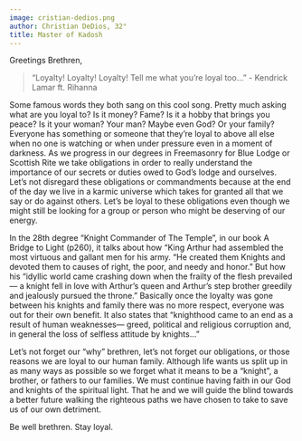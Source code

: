 ```yaml
---
image: cristian-dedios.png
author: Christian DeDios, 32°
title: Master of Kadosh
---
```


Greetings Brethren, 

> “Loyalty! Loyalty! Loyalty! Tell me what you’re loyal too…” - Kendrick Lamar ft. Rihanna 
 
Some famous words they both sang on this cool song. Pretty much asking what are you loyal to? Is it money? Fame? Is it a hobby that brings you peace? Is it your woman? Your man? Maybe even God? Or your family? Everyone has something or someone that they’re loyal to above all else when no one is watching or when under pressure even in a moment of darkness. As we progress in our degrees in Freemasonry for Blue Lodge or Scottish Rite we take obligations in order to really understand the importance of our secrets or duties owed to God’s lodge and ourselves. Let’s not disregard these obligations or commandments because at the end of the day we live in a karmic universe which takes for granted all that we say or do against others. Let’s be loyal to these obligations even though we might still be looking for a group or person who might be deserving of our energy. 
        

In the 28th degree “Knight Commander of The Temple”, in our book A Bridge to Light (p260), it talks about how “King Arthur had assembled the most virtuous and gallant men for his army. “He created them Knights and devoted them to causes of right, the poor, and needy and honor.” But how his “idyllic world came crashing down when the frailty of the flesh prevailed— a knight fell in love with Arthur’s queen and Arthur’s step brother greedily and jealously pursued the throne.” Basically once the loyalty was gone between his knights and family there was no more respect, everyone was out for their own benefit. It also states that “knighthood came to an end as a result of human weaknesses— greed, political and religious corruption and, in general the loss of selfless attitude by knights…”
         

Let’s not forget our “why” brethren, let’s not forget our obligations, or those reasons we are loyal to our human family. Although life wants us split up in as many ways as possible so we forget what it means to be a “knight”, a brother, or fathers to our families. We must continue having faith in our God and knights of the spiritual light. That he and we will guide the blind towards a better future walking the righteous paths we have chosen to take to save us of our 
own detriment.  

Be well brethren. Stay loyal.